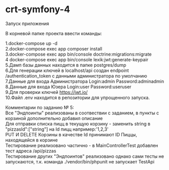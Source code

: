 # crt-symfony-4
Запуск приложения 

В корневой папке проекта ввести команды: 

1.docker-compose up -d \
2.docker-compose exec app composer install \
3.docker-compose exec app bin/console doctrine:migrations:migrate \
4 docker-compose exec app bin/console lexik:jwt:generate-keypair \
5.Дамп базы данных находится в папке postgres/dump \
6.Для генерации ключей в localhost/api создан endpoint /authentication_token с данными администратора по умолчанию \
7.Данные для входа Администратора Login:admin Password:adminadmin \
8.Данные для входа Юзера Login:user Password:useruser \
9.Для проверки ключей https://jwt.io/ \
10.Файл .env находится в репозитории для упрощенного запуска.

Комментарии по заданию № 5:\
Все "Эндпоинты" реализованы в соотвествии с заданием, в пункты с корзиной дополнительно добавил описание \
Для отправки списка пицц в текущую корзину - заменить string в "pizzasId":["string"] на Id пицц например:'1,2,3' \
PUT И DELETE Корзины в качестве Id принимают ID Пиццы, находящейся в корзине \
Тестирование реализовано частично - в MainControllerTest добавлен тест адреса /api/pizzas \
Тестирование других "Эндпоинтов" реализовано однако сами тесты не запускаются, т.к. команда ./vendor/bin/phpunit не запускает TestApi 

